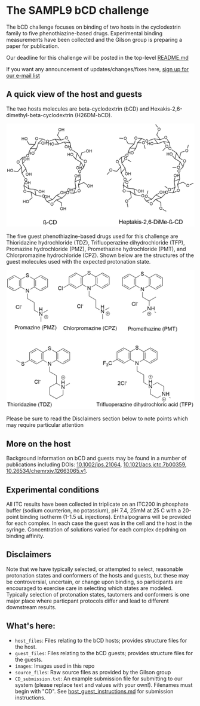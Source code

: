 # The SAMPL9 bCD challenge

The bCD challenge focuses on binding of two hosts in the cyclodextrin family to five phenothiazine-based drugs. Experimental binding measurements have been collected and the Gilson group is preparing a paper for publication.

Our deadline for this challenge will be posted in the top-level [README.md](https://github.com/samplchallenges/SAMPL9/blob/main/README.md)

If you want any announcement of updates/changes/fixes here, [sign up for our e-mail list](http://eepurl.com/dPj11j)

## A quick view of the host and guests

The two hosts molecules are beta-cyclodextrin (bCD) and Hexakis-2,6-dimethyl-beta-cyclodextrin (H26DM-bCD).

![](images/hosts.png)

The five guest phenothiazine-based drugs used for this challenge are Thioridazine hydrochloride (TDZ), Trifluoperazine dihydrochloride (TFP), Promazine hydrochloride (PMZ), Promethazine hydrochloride (PMT), and Chlorpromazine hydrochloride (CPZ). Shown below are the structures of the guest molecules used with the expected protonation state.

![](images/guests.png)

Please be sure to read the Disclaimers section below to note points which may require particular attention

## More on the host

Background information on bCD and guests may be found in a number of publications including DOIs: [10.1002/jps.21064](https://doi.org/10.1002/jps.21064 ), [10.1021/acs.jctc.7b00359](https://doi.org/10.1021/acs.jctc.7b00359), [10.26534/chemrxiv.12663065.v1](https://doi.org/10.26434/chemrxiv.12663065.v1).

## Experimental conditions

All ITC results have been collected in triplicate on an ITC200 in phosphate buffer (sodium counterion, no potassium), pH 7.4, 25mM at 25 C with a 20-point binding isotherm (1-1.5 uL injections). Enthalpograms will be provided for each complex. In each case the guest was in the cell and the host in the syringe. Concentration of solutions varied for each complex depdning on binding affinity.

## Disclaimers

Note that we have typically selected, or attempted to select, reasonable protonation states and conformers of the hosts and guests, but these may be controversial, uncertain, or change upon binding, so participants are encouraged to exercise care in selecting which states are modeled. Typically selection of protonation states, tautomers and conformers is one major place where particpant protocols differ and lead to different downstream results.  

## What's here:
- `host_files`: Files relating to the bCD hosts; provides structure files for the host.
- `guest_files`: Files relating to the bCD guests; provides structure files for the guests.
- `images`: Images used in this repo
- `source_files`: Raw source files as provided by the Gilson group
- `CD_submission.txt`: An example submission file for submitting to our system (please replace text and values with your own!). Filenames must begin with "CD". See [host_guest_instructions.md](https://github.com/samplchallenges/SAMPL9/blob/master//host_guest_instructions.md) for submission instructions.  

